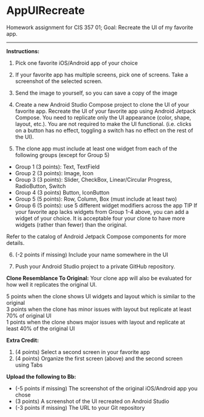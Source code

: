 # AppUIRecreate
Homework assignment for CIS 357 01; Goal: Recreate the UI of my favorite app.

---

**Instructions:**
1. Pick one favorite iOS/Android app of your choice

2. If your favorite app has multiple screens, pick one of screens. Take a screenshot of the selected screen.

3. Send the image to yourself, so you can save a copy of the image

4. Create a new Android Studio Compose project to clone the UI of your favorite app. Recreate the UI of your favorite app using Android Jetpack Compose. You need to replicate only the UI appearance (color, shape, layout, etc.). You are not required to make the UI functional. (i.e. clicks on a button has no effect, toggling a switch has no effect on the rest of the UI).

5. The clone app must include at least one widget from each of the following groups (except for Group 5)

* Group 1 (3 points): Text, TextField
* Group 2 (3 points): Image, Icon
* Group 3 (3 points): Slider, CheckBox, Linear/Circular Progress, RadioButton, Switch
* Group 4 (3 points) Button, IconButton
* Group 5 (5 points): Row, Column, Box (must include at least two)
* Group 6 (5 points): use 5 different widget modifiers across the app
TIP
If your favorite app lacks widgets from Group 1-4 above, you can add a widget of your choice. It is acceptable four your clone to have more widgets (rather than fewer) than the original.

Refer to the catalog of Android Jetpack Compose components for more details.

6. (-2 points if missing) Include your name somewhere in the UI

7. Push your Android Studio project to a private GitHub repository.

**Clone Resemblance To Original:** 
Your clone app will also be evaluated for how well it replicates the original UI. <br>

5 points when the clone shows UI widgets and layout which is similar to the original <br>
3 points when the clone has minor issues with layout but replicate at least 70% of original UI <br>
1 points when the clone shows major issues with layout and replicate at least 40% of the original UI <br>

**Extra Credit:**
1. (4 points) Select a second screen in your favorite app
2. (4 points) Organize the first screen (above) and the second screen using Tabs

**Upload the following to Bb:**
* (-5 points if missing) The screenshot of the original iOS/Android app you chose
* (3 points) A screenshot of the UI recreated on Android Studio
* (-3 points if missing) The URL to your Git repository
